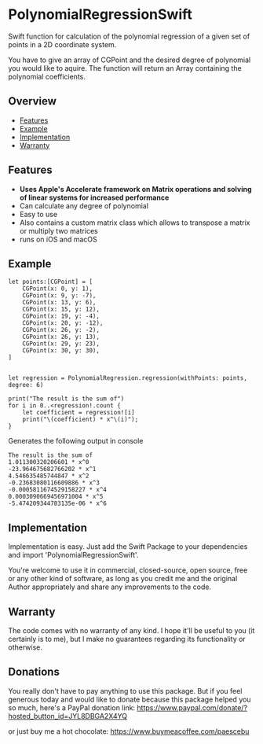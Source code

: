 # PolynomialRegressionSwift
Swift function for calculation of the polynomial regression of a given set of points in a 2D coordinate system.

You have to give an array of CGPoint and the desired degree of polynomial you would like to aquire. The function will return an Array containing the polynomial coefficients. 

## Overview
* [Features](#features)
* [Example](#example)
* [Implementation](#implementation)
* [Warranty](#warranty)

## Features
- **Uses Apple's Accelerate framework on Matrix operations and solving of linear systems for increased performance**
- Can calculate any degree of polynomial
- Easy to use
- Also contains a custom matrix class which allows to transpose a matrix or multiply two matrices
- runs on iOS and macOS

## Example

    let points:[CGPoint] = [
        CGPoint(x: 0, y: 1),
        CGPoint(x: 9, y: -7),
        CGPoint(x: 13, y: 6),
        CGPoint(x: 15, y: 12),
        CGPoint(x: 19, y: -4),
        CGPoint(x: 20, y: -12),
        CGPoint(x: 26, y: -2),
        CGPoint(x: 26, y: 13),
        CGPoint(x: 29, y: 23),
        CGPoint(x: 30, y: 30),
    ]


    let regression = PolynomialRegression.regression(withPoints: points, degree: 6)
    
    print("The result is the sum of")
    for i in 0..<regression!.count {
        let coefficient = regression![i]
        print("\(coefficient) * x^\(i)");
    }

Generates the following output in console
```
The result is the sum of
1.011300320206601 * x^0
-23.964675682766202 * x^1
4.546635485744847 * x^2
-0.23683080116609886 * x^3
-0.0005811674529158227 * x^4
0.0003090669456971004 * x^5
-5.474209344783135e-06 * x^6
```

## Implementation
Implementation is easy. Just add the Swift Package to your dependencies and import 'PolynomialRegressionSwift'.

You're welcome to use it in commercial, closed-source, open source, free or any other kind of software, as long as you credit me and the original Author appropriately and share any improvements to the code.

## Warranty
The code comes with no warranty of any kind. I hope it'll be useful to you (it certainly is to me), but I make no guarantees regarding its functionality or otherwise.

## Donations

You really don't have to pay anything to use this package. But if you feel generous today and would like to donate because this package helped you so much, here's a PayPal donation link: https://www.paypal.com/donate/?hosted_button_id=JYL8DBGA2X4YQ

or just buy me a hot chocolate: https://www.buymeacoffee.com/paescebu